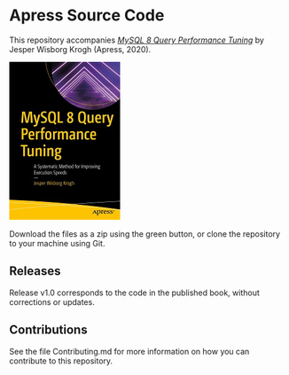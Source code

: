 # Apress Source Code

This repository accompanies [*MySQL 8 Query Performance Tuning*](https://www.apress.com/9781484255834) by Jesper Wisborg Krogh (Apress, 2020).

[comment]: #cover
![Cover image](9781484255834.jpg)

Download the files as a zip using the green button, or clone the repository to your machine using Git.

## Releases

Release v1.0 corresponds to the code in the published book, without corrections or updates.

## Contributions

See the file Contributing.md for more information on how you can contribute to this repository.